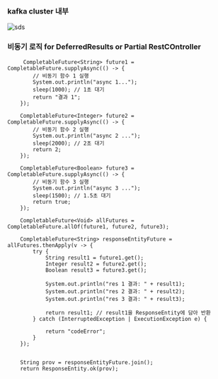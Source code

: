 ### kafka cluster 내부

![sds](https://github.com/user-attachments/assets/6c921363-7f9b-47ca-aa03-ffd66ace2a2b)




### 비동기 로직 for DeferredResults or Partial RestCOntroller

         CompletableFuture<String> future1 = CompletableFuture.supplyAsync(() -> {
            // 비동기 함수 1 실행
            System.out.println("async 1...");
            sleep(1000); // 1초 대기
            return "결과 1";
        });

        CompletableFuture<Integer> future2 = CompletableFuture.supplyAsync(() -> {
            // 비동기 함수 2 실행
            System.out.println("async 2 ...");
            sleep(2000); // 2초 대기
            return 2;
        });

        CompletableFuture<Boolean> future3 = CompletableFuture.supplyAsync(() -> {
            // 비동기 함수 3 실행
            System.out.println("async 3 ...");
            sleep(1500); // 1.5초 대기
            return true;
        });

        CompletableFuture<Void> allFutures = CompletableFuture.allOf(future1, future2, future3);

        CompletableFuture<String> responseEntityFuture = allFutures.thenApply(v -> {
            try {
                String result1 = future1.get();
                Integer result2 = future2.get();
                Boolean result3 = future3.get();

                System.out.println("res 1 결과: " + result1);
                System.out.println("res 2 결과: " + result2);
                System.out.println("res 3 결과: " + result3);

                return result1; // result1을 ResponseEntity에 담아 반환
            } catch (InterruptedException | ExecutionException e) {

                return "codeError";
            }
        });


        String prov = responseEntityFuture.join();
        return ResponseEntity.ok(prov);
